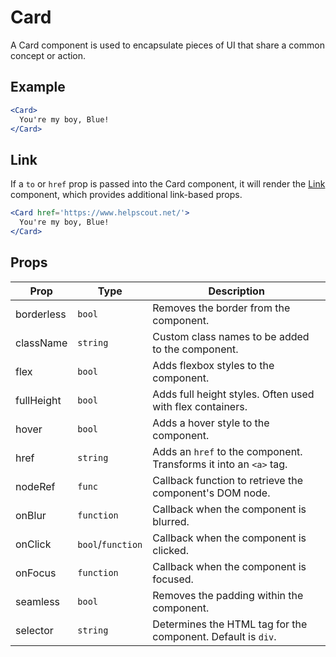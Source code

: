 # Card

A Card component is used to encapsulate pieces of UI that share a common concept or action.


## Example

```jsx
<Card>
  You're my boy, Blue!
</Card>
```


## Link

If a `to` or `href` prop is passed into the Card component, it will render the [Link](../../Link) component, which provides additional link-based props.

```jsx
<Card href='https://www.helpscout.net/'>
  You're my boy, Blue!
</Card>
```


## Props

| Prop | Type | Description |
| --- | --- | --- |
| borderless | `bool` | Removes the border from the component. |
| className | `string` | Custom class names to be added to the component. |
| flex | `bool` | Adds flexbox styles to the component. |
| fullHeight | `bool` | Adds full height styles. Often used with flex containers. |
| hover | `bool` | Adds a hover style to the component. |
| href | `string` | Adds an `href` to the component. Transforms it into an `<a>` tag. |
| nodeRef | `func` | Callback function to retrieve the component's DOM node. |
| onBlur | `function` | Callback when the component is blurred. |
| onClick | `bool`/`function` | Callback when the component is clicked. |
| onFocus | `function` | Callback when the component is focused. |
| seamless | `bool` | Removes the padding within the component. |
| selector | `string` | Determines the HTML tag for the component. Default is `div`. |
